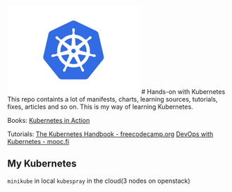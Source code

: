 
<img src="assets/img/logo.png" width="300">
# Hands-on with Kubernetes
This repo containts a lot of manifests, charts, learning sources, tutorials, fixes, articles and so on.
This is my way of learning Kubernetes.

Books:
[Kubernetes in Action](https://www.amazon.com/Kubernetes-Action-Marko-Luksa/dp/1617293725)

Tutorials:
[The Kubernetes Handbook - freecodecamp.org](https://www.freecodecamp.org/news/the-kubernetes-handbook)
[DevOps with Kubernetes - mooc.fi](https://devopswithkubernetes.com/)

## My Kubernetes
`minikube` in local
`kubespray` in the cloud(3 nodes on openstack)